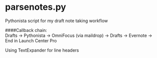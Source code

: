 parsenotes.py
=============

Pythonista script for my draft note taking workflow  
  
####Callback chain:  
Drafts -> Pythonista -> OmniFocus (via maildrop) -> Drafts -> Evernote -> End in Launch Center Pro  
  
Using TextExpander for line headers

